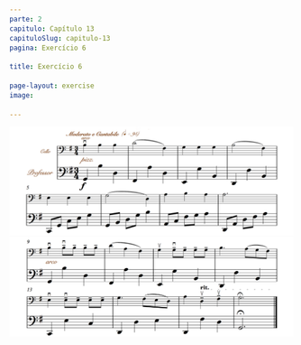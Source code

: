 ```yaml
---
parte: 2
capitulo: Capítulo 13
capituloSlug: capitulo-13
pagina: Exercício 6

title: Exercício 6

page-layout: exercise
image:

---
```


<img src="/assets/graphics/content/2_6_1_6_1.png"/>
<img src="/assets/graphics/content/2_6_1_6_2.png"/>